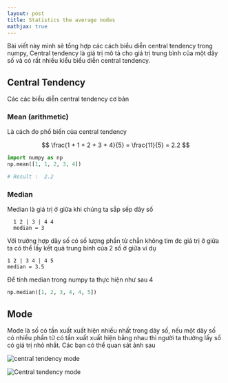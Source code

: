 ```yaml
---
layout: post
title: Statistics the average nodes
mathjax: true
---
```

Bài viết này mình sẽ tổng hợp các cách biểu diễn central tendency trong numpy, Central tendency là giá trị mô tả cho giá trị  trung bình của một dãy số và có rất nhiều kiểu biểu diễn central tendency. 

## Central Tendency
Các các biểu diễn central tendency cơ bản 

### Mean (arithmetic)

Là cách đo phổ biến của central tendency 

$$ \frac{1 + 1 + 2 + 3 + 4}{5} = \frac{11}{5} = 2.2 $$

```python 
import numpy as np
np.mean([1, 1, 2, 3, 4])

# Result :  2.2
```

### Median 

Median là giá trị ở giữa khi chúng ta sắp sếp dãy số 
```
  1 2 | 3 | 4 4 
  median = 3
```

Với trường hợp dãy số có số lượng phần tử chẵn không tìm đc giá trị ở giữa ta có thể lấy kết quả trung bình của 2 số ở giữa ví dụ 

```
1 2 | 3 4 | 4 5
median = 3.5 
```
Để tính median trong numpy ta thực hiện như sau 4

```python 
np.median([1, 2, 3, 4, 4, 5])

```

## Mode 

Mode là số có tần xuất xuất hiện nhiều nhất trong dãy số, nếu một dãy số có nhiều phần tử có tần xuất xuất hiện bằng nhau thì người ta thường lấy số có giá trị nhỏ nhất.
Các bạn có thể quan sát ảnh sau 

![central tendency mode ](https://statistics.laerd.com/statistical-guides/img/mode-1.png)

![Central tendency mode](https://statistics.laerd.com/statistical-guides/img/mode-1a.png)



